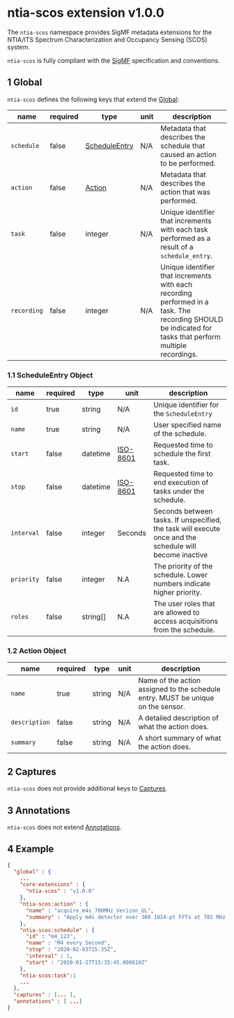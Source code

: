 # ntia-scos extension v1.0.0
The `ntia-scos` namespace provides SigMF metadata extensions for the NTIA/ITS Spectrum Characterization and Occupancy Sensing (SCOS) system.

`ntia-scos` is fully compliant with the [SigMF](https://github.com/gnuradio/SigMF/blob/master/sigmf-spec.md#namespaces) specification and conventions.

## 1 Global
`ntia-scos` defines the following keys that extend the [Global](https://github.com/gnuradio/SigMF/blob/master/sigmf-spec.md#global-object):

|name| required |type|unit|description|
|----|----------|-------|-------|-----------|
|`schedule`| false    | [ScheduleEntry](#11-scheduleentry-object)|N/A|Metadata that describes the schedule that caused an action to be performed.|
|`action`| false    |[Action](#12-action-object)|N/A|Metadata that describes the action that was performed.|
|`task`| false    |integer|N/A|Unique identifier that increments with each task performed as a result of a `schedule_entry`.|
|`recording`| false    |integer|N/A|Unique identifier that increments with each recording performed in a task. The recording SHOULD be indicated for tasks that perform multiple recordings. |



### 1.1 ScheduleEntry Object
|name|required|type|unit|description|
|----|--------------|-------|-------|-----------|
|`id`|true|string|N/A|Unique identifier for the `ScheduleEntry`|
|`name`|true|string|N/A|User specified name of the schedule.|
|`start`|false|datetime|[ISO-8601](https://github.com/gnuradio/SigMF/blob/master/sigmf-spec.md#the-datetime-pair)|Requested time to schedule the first task.|
|`stop`|false|datetime|[ISO-8601](https://github.com/gnuradio/SigMF/blob/master/sigmf-spec.md#the-datetime-pair)|Requested time to end execution of tasks under the schedule.|
|`interval`|false|integer|Seconds|Seconds between tasks. If unspecified, the task will execute once and the schedule will become inactive|
|`priority`|false|integer|N.A|The priority of the schedule. Lower numbers indicate higher priority.|
|`roles`|false|string[]|N.A|The user roles that are allowed to access acquisitions from the schedule.|



### 1.2 Action Object
|name|required|type|unit|description|
|----|--------------|-------|-------|-----------|
|`name`|true|string|N/A|Name of the action assigned to the schedule entry. MUST be unique on the sensor.|
|`description`|false|string|N/A|A detailed description of what the action does.|
|`summary`|false|string|N/A|A short summary of what the action does.|

## 2 Captures
`ntia-scos` does not provide additional keys to [Captures](https://github.com/gnuradio/SigMF/blob/master/sigmf-spec.md#captures-array).

## 3 Annotations
`ntia-scos` does not extend [Annotations](https://github.com/gnuradio/SigMF/blob/master/sigmf-spec.md#annotations-array).

## 4 Example
```json
{
  "global" : {
    ...
    "core:extensions" : {
      "ntia-scos" : "v1.0.0"
    },
    "ntia-scos:action" : {
      "name" : "acquire_m4s_700MHz_Verizon_UL",
      "summary" : "Apply m4s detector over 300 1024-pt FFTs at 782 MHz."
    },
    "ntia-scos:schedule" : {
      "id" : "m4_123",
      "name" : "M4 every Second",
      "stop" : "2020-02-03T15:35Z",
      "interval" : 1,
      "start" : "2020-01-27T15:35:45.000610Z"
    },
    "ntia-scos:task":1 
    ...
  },
  "captures" : [... ],
  "annotations" : [ ...]
}
```
